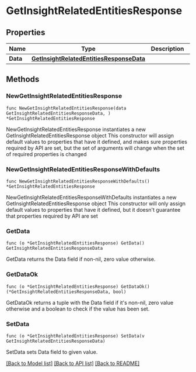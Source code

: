 # GetInsightRelatedEntitiesResponse

## Properties

Name | Type | Description | Notes
------------ | ------------- | ------------- | -------------
**Data** | [**GetInsightRelatedEntitiesResponseData**](GetInsightRelatedEntitiesResponseData.md) |  | 

## Methods

### NewGetInsightRelatedEntitiesResponse

`func NewGetInsightRelatedEntitiesResponse(data GetInsightRelatedEntitiesResponseData, ) *GetInsightRelatedEntitiesResponse`

NewGetInsightRelatedEntitiesResponse instantiates a new GetInsightRelatedEntitiesResponse object
This constructor will assign default values to properties that have it defined,
and makes sure properties required by API are set, but the set of arguments
will change when the set of required properties is changed

### NewGetInsightRelatedEntitiesResponseWithDefaults

`func NewGetInsightRelatedEntitiesResponseWithDefaults() *GetInsightRelatedEntitiesResponse`

NewGetInsightRelatedEntitiesResponseWithDefaults instantiates a new GetInsightRelatedEntitiesResponse object
This constructor will only assign default values to properties that have it defined,
but it doesn't guarantee that properties required by API are set

### GetData

`func (o *GetInsightRelatedEntitiesResponse) GetData() GetInsightRelatedEntitiesResponseData`

GetData returns the Data field if non-nil, zero value otherwise.

### GetDataOk

`func (o *GetInsightRelatedEntitiesResponse) GetDataOk() (*GetInsightRelatedEntitiesResponseData, bool)`

GetDataOk returns a tuple with the Data field if it's non-nil, zero value otherwise
and a boolean to check if the value has been set.

### SetData

`func (o *GetInsightRelatedEntitiesResponse) SetData(v GetInsightRelatedEntitiesResponseData)`

SetData sets Data field to given value.



[[Back to Model list]](../README.md#documentation-for-models) [[Back to API list]](../README.md#documentation-for-api-endpoints) [[Back to README]](../README.md)


